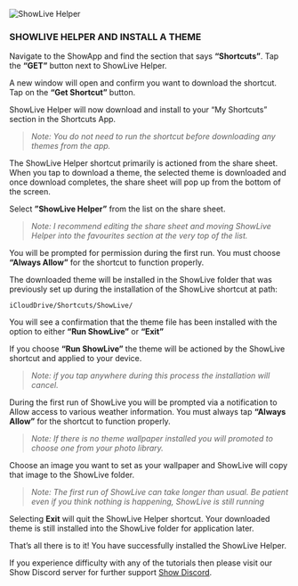 ![ShowLive Helper](https://github.com/duke4e/showData/raw/main/howTo/images/howTo/howtoHeader.png)

### SHOWLIVE HELPER AND INSTALL A THEME

Navigate to the ShowApp and find the section that says **“Shortcuts”**. Tap the **“GET”** button next to ShowLive Helper. 

A new window will open and confirm you want to download the shortcut. Tap on the **“Get Shortcut”** button.

ShowLive Helper will now download and install to your “My Shortcuts” section in the Shortcuts App. 

> *Note: You do not need to run the shortcut before downloading any themes from the app.*

The ShowLive Helper shortcut primarily is actioned from the share sheet. When you tap to download a theme, the selected theme is downloaded and once download completes, the share sheet will pop up from the bottom of the screen. 

Select **”ShowLive Helper”** from the list on the share sheet. 

> *Note: I recommend editing the share sheet and moving ShowLive Helper into the favourites section at the very top of the list.*

You will be prompted for permission during the first run. You must choose **“Always Allow”** for the shortcut to function properly.

The downloaded theme will be installed in the ShowLive folder that was previously set up during the installation of the ShowLive shortcut at path: 

`iCloudDrive/Shortcuts/ShowLive/`

You will see a confirmation that the theme file has been installed with the option to either **“Run ShowLive”** or **“Exit”**

If you choose **“Run ShowLive”** the theme will be actioned by the ShowLive shortcut and applied to your device.

> *Note: if you tap anywhere during this process the installation will cancel.*

During the first run of ShowLive you will be prompted via a notification to Allow access to various weather information. You must always tap **“Always Allow”** for the shortcut to function properly.

> *Note: If there is no theme wallpaper installed you will promoted to choose one from your photo library.*

Choose an image you want to set as your wallpaper and ShowLive will copy that image to the ShowLive folder.

> *Note: The first run of ShowLive can take longer than usual. Be patient even if you think nothing is happening, ShowLive is still running*

Selecting **Exit** will quit the ShowLive Helper shortcut. Your downloaded theme is still installed into the ShowLive folder for application later. 

That’s all there is to it! You have successfully installed the ShowLive Helper.

If you experience difficulty with any of the tutorials then please visit our Show Discord server for further support [Show Discord](https://discord.gg/ab5H95YYXd).

